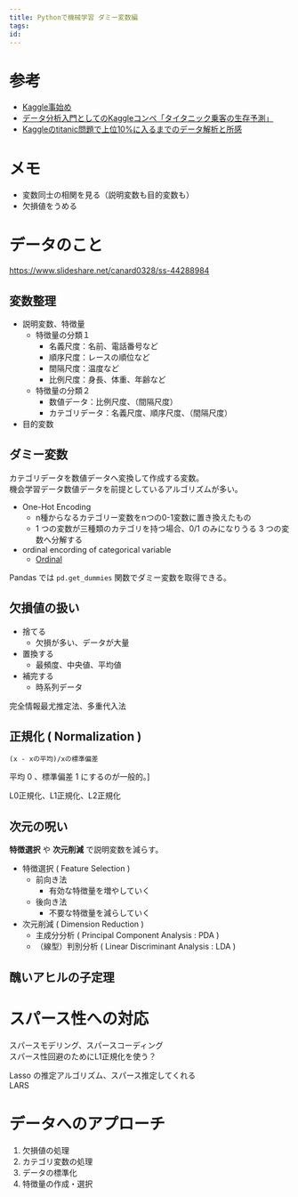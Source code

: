 ```yaml
---
title: Pythonで機械学習 ダミー変数編
tags:
id:
---
```


# 参考

- [Kaggle事始め](https://qiita.com/taka4sato/items/802c494fdebeaa7f43b7)
- [データ分析入門としてのKaggleコンペ「タイタニック乗客の生存予測」](http://simplestem.hatenablog.com/entry/2016/11/30/230641)
- [Kaggleのtitanic問題で上位10%に入るまでのデータ解析と所感](http://www.mirandora.com/?p=1804)


# メモ

- 変数同士の相関を見る（説明変数も目的変数も）
- 欠損値をうめる

# データのこと

https://www.slideshare.net/canard0328/ss-44288984

## 変数整理

- 説明変数、特徴量
    - 特徴量の分類１
        - 名義尺度：名前、電話番号など
        - 順序尺度：レースの順位など
        - 間隔尺度：温度など
        - 比例尺度：身長、体重、年齢など
    - 特徴量の分類２
        - 数値データ：比例尺度、（間隔尺度）
        - カテゴリデータ：名義尺度、順序尺度、（間隔尺度）
- 目的変数

## ダミー変数

カテゴリデータを数値データへ変換して作成する変数。  
機会学習データ数値データを前提としているアルゴリズムが多い。

- One-Hot Encoding
    - n種からなるカテゴリー変数をnつの0-1変数に置き換えたもの
    - 1 つの変数が三種類のカテゴリを持つ場合、0/1 のみになりうる 3 つの変数へ分解する
- ordinal encording of categorical variable
    - [Ordinal](http://contrib.scikit-learn.org/categorical-encoding/ordinal.html)

Pandas では `pd.get_dummies` 関数でダミー変数を取得できる。

## 欠損値の扱い

- 捨てる
    - 欠損が多い、データが大量
- 置換する
    - 最頻度、中央値、平均値
- 補完する
    - 時系列データ

完全情報最尤推定法、多重代入法

## 正規化 ( Normalization )

```
(x - xの平均)/xの標準偏差
```

平均 0 、標準偏差 1 にするのが一般的。]

L0正規化、L1正規化、L2正規化

## 次元の呪い

**特徴選択** や **次元削減** で説明変数を減らす。

- 特徴選択 ( Feature Selection )
    - 前向き法
        - 有効な特徴量を増やしていく
    - 後向き法
        - 不要な特徴量を減らしていく
- 次元削減 ( Dimension Reduction )
    - 主成分分析 ( Principal Component Analysis : PDA )
    - （線型）判別分析 ( Linear Discriminant Analysis : LDA )

## 醜いアヒルの子定理

# スパース性への対応

スパースモデリング、スパースコーディング  
スパース性回避のためにL1正規化を使う？  

Lasso の推定アルゴリズム、スパース推定してくれる  
LARS

# データへのアプローチ

1. 欠損値の処理
2. カテゴリ変数の処理
3. データの標準化
4. 特徴量の作成・選択

